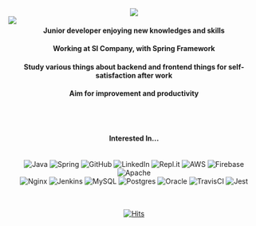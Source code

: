 <div>
<div align="center" style="position=relative">
<img src="https://capsule-render.vercel.app/api?type=wave&color=auto&height=300&section=header&text=SI-Kim's%20Place&fontSize=90&animation=blinking"/>
</div>
<div align="center" style="position:relative;float:left">
	
<a href="https://github.com/SI-Kim" style="top: 450px;">
  <img align="left" src="https://github-readme-stats.vercel.app/api?username=SI-Kim&count_private=true&show_icons=true&theme=dracula&hide=prs" />  
</a>
</div>

<div align="center">

<h4>Junior developer enjoying new knowledges and skills</h4>
<h4>Working at SI Company, with Spring Framework</h4>
<h4>Study various things about backend and frontend things for self-satisfaction after work</h4>
<h4>Aim for improvement and productivity</h4>
</div>
<br>
<br>
<h4 align="center">Interested In...</h4>
<br>	
<div align="center">
	<img alt="Java" src="https://img.shields.io/badge/java-%23ED8B00.svg?&style=for-the-badge&logo=java&logoColor=white"/>
	<img alt="Spring" src="https://img.shields.io/badge/spring%20-%236DB33F.svg?&style=for-the-badge&logo=spring&logoColor=white"/>
	<img alt="GitHub" src="https://img.shields.io/badge/github%20-%23121011.svg?&style=for-the-badge&logo=github&logoColor=white"/>
	<img alt="LinkedIn" src="https://img.shields.io/badge/linkedin%20-%230077B5.svg?&style=for-the-badge&logo=linkedin&logoColor=white"/>
	<img alt="Repl.it" src="https://img.shields.io/badge/Repl.it%20-%230D101E.svg?&style=for-the-badge&logo=Repl.it&logoColor=white"/>
	<img alt="AWS" src="https://img.shields.io/badge/AWS%20-%23FF9900.svg?&style=for-the-badge&logo=amazon-aws&logoColor=white"/> 
	<img alt="Firebase" src="https://img.shields.io/badge/firebase%20-%23039BE5.svg?&style=for-the-badge&logo=firebase"/>
	<img alt="Apache" src="https://img.shields.io/badge/apache%20-%23D42029.svg?&style=for-the-badge&logo=apache&logoColor=white"/>
	<br>
	<img alt="Nginx" src="https://img.shields.io/badge/nginx%20-%23009639.svg?&style=for-the-badge&logo=nginx&logoColor=white"/>
	<img alt="Jenkins" src="https://img.shields.io/badge/jenkins%20-%232C5263.svg?&style=for-the-badge&logo=jenkins&logoColor=white"/>
	<img alt="MySQL" src="https://img.shields.io/badge/mysql-%2300f.svg?&style=for-the-badge&logo=mysql&logoColor=white"/>
	<img alt="Postgres" src ="https://img.shields.io/badge/postgres-%23316192.svg?&style=for-the-badge&logo=postgresql&logoColor=white"/>
	<img alt="Oracle" src ="https://img.shields.io/badge/oracle%20-%23F00000.svg?&style=for-the-badge&logo=oracle&logoColor=white" />
	<img alt="TravisCI" src="https://img.shields.io/badge/travisci%20-%232B2F33.svg?&style=for-the-badge&logo=travis&logoColor=white"/>
	<img alt="Jest" src="https://img.shields.io/badge/-jest-%23C21325?&style=for-the-badge&logo=jest&logoColor=white"/>
</div>
<br>
<br>
<div align=center style="position=relative">
	
  [![Hits](https://hits.seeyoufarm.com/api/count/incr/badge.svg?url=https%3A%2F%2Fgithub.com%2FSI-Kim&count_bg=%233DC8AF&title_bg=%23555555&icon=&icon_color=%23E7E7E7&title=hits&edge_flat=false)](https://hits.seeyoufarm.com)
	
  </div>
  </div>
